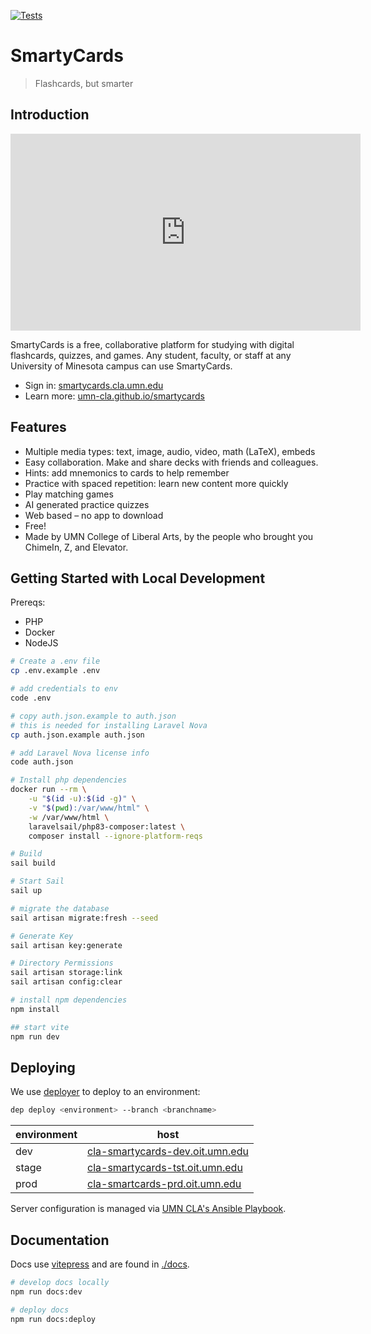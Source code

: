 [![Tests](https://github.com/umn-cla/smartycards/actions/workflows/test.yml/badge.svg)](https://github.com/umn-cla/smartycards/actions/workflows/test.yml)

# SmartyCards

> Flashcards, but smarter

## Introduction

<iframe width="560" height="315" src="https://www.youtube-nocookie.com/embed/2KR-T_Pt3cI?si=1Lh35s-vMk7E_hX9" title="YouTube video player" frameborder="0" allow="accelerometer; autoplay; clipboard-write; encrypted-media; gyroscope; picture-in-picture; web-share" referrerpolicy="strict-origin-when-cross-origin" allowfullscreen></iframe>

SmartyCards is a free, collaborative platform for studying with digital flashcards, quizzes, and games. Any student, faculty, or staff at any University of Minesota campus can use SmartyCards.

- Sign in: [smartycards.cla.umn.edu](https://smartycards.cla.umn.edu)
- Learn more: [umn-cla.github.io/smartycards](https://umn-cla.github.io/smartycards)

## Features

- Multiple media types: text, image, audio, video, math (LaTeX), embeds
- Easy collaboration. Make and share decks with friends and colleagues.
- Hints: add mnemonics to cards to help remember
- Practice with spaced repetition: learn new content more quickly
- Play matching games
- AI generated practice quizzes
- Web based – no app to download
- Free!
- Made by UMN College of Liberal Arts, by the people who brought you ChimeIn, Z, and Elevator.

## Getting Started with Local Development

Prereqs:

- PHP
- Docker
- NodeJS

```sh
# Create a .env file
cp .env.example .env

# add credentials to env
code .env

# copy auth.json.example to auth.json
# this is needed for installing Laravel Nova
cp auth.json.example auth.json

# add Laravel Nova license info
code auth.json

# Install php dependencies
docker run --rm \
    -u "$(id -u):$(id -g)" \
    -v "$(pwd):/var/www/html" \
    -w /var/www/html \
    laravelsail/php83-composer:latest \
    composer install --ignore-platform-reqs

# Build
sail build

# Start Sail
sail up

# migrate the database
sail artisan migrate:fresh --seed

# Generate Key
sail artisan key:generate

# Directory Permissions
sail artisan storage:link
sail artisan config:clear

# install npm dependencies
npm install

## start vite
npm run dev

```

## Deploying

We use [deployer](https://deployer.org/) to deploy to an environment:

```sh
dep deploy <environment> --branch <branchname>
```

| environment | host                                                                       |
| ----------- | -------------------------------------------------------------------------- |
| dev         | [cla-smartycards-dev.oit.umn.edu](https://cla-smartycards-dev.oit.umn.edu) |
| stage       | [cla-smartycards-tst.oit.umn.edu](https://cla-smartycards-tst.oit.umn.edu) |
| prod        | [cla-smartcards-prd.oit.umn.edu](https://cla-smartcards-prd.oit.umn.edu)   |

Server configuration is managed via [UMN CLA's Ansible Playbook](https://github.com/umn-cla/ansible-rhel9).

## Documentation

Docs use [vitepress](https://vitepress.dev/) and are found in [./docs](./docs/).

```sh
# develop docs locally
npm run docs:dev

# deploy docs
npm run docs:deploy
```
